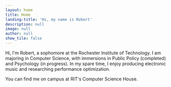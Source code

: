 ```yaml
---
layout: home
title: Home
landing-title: 'Hi, my name is Robert'
description: null
image: null
author: null
show_tile: false
---
```


Hi, I'm Robert, a sophomore at the Rochester Institute of Technology. I am majoring in Computer Science, with immersions in Public Policy (completed) and Psychology (in progress). In my spare time, I enjoy producing electronic music and researching performance optimization.

You can find me on campus at RIT's Computer Science House.